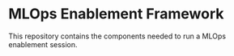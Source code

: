 # MLOps Enablement Framework

This repository contains the components needed to run a MLOps enablement session.